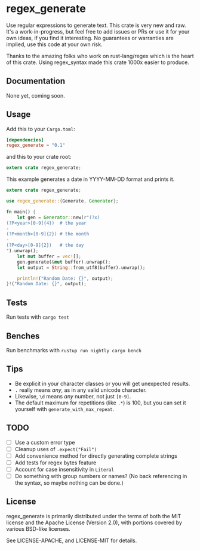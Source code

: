 # regex_generate

Use regular expressions to generate text.
This crate is very new and raw. It's a work-in-progress, but feel free to add
issues or PRs or use it for your own ideas, if you find it interesting.
No guarantees or warranties are implied, use this code at your own risk.

Thanks to the amazing folks who work on rust-lang/regex which is the heart of this crate.
Using regex_syntax made this crate 1000x easier to produce.

## Documentation

None yet, coming soon.

## Usage

Add this to your `Cargo.toml`:

```toml
[dependencies]
regex_generate = "0.1"
```

and this to your crate root:

```rust
extern crate regex_generate;
```

This example generates a date in YYYY-MM-DD format and prints it.

```rust
extern crate regex_generate;

use regex_generate::{Generate, Generator};

fn main() {
    let gen = Generator::new(r"(?x)
(?P<year>[0-9]{4})  # the year
-
(?P<month>[0-9]{2}) # the month
-
(?P<day>[0-9]{2})   # the day
").unwrap();
    let mut buffer = vec![];
    gen.generate(&mut buffer).unwrap();
    let output = String::from_utf8(buffer).unwrap();

    println!("Random Date: {}", output);
}!("Random Date: {}", output);
```

## Tests

Run tests with `cargo test`

## Benches

Run benchmarks with `rustup run nightly cargo bench`

## Tips

- Be explicit in your character classes or you will get unexpected results.
- `.` really means _any_, as in any valid unicode character.
- Likewise, `\d` means _any_ number, not just `[0-9]`.
- The default maximum for repetitions (like `.*`) is 100, but you can set it yourself with `generate_with_max_repeat`.

## TODO

- [ ] Use a custom error type
- [ ] Cleanup uses of `.expect("Fail")`
- [ ] Add convenience method for directly generating complete strings
- [ ] Add tests for regex bytes feature
- [ ] Account for case insensitivity in `Literal`
- [ ] Do something with group numbers or names? (No back referencing in the syntax, so maybe nothing can be done.)

## License

regex_generate is primarily distributed under the terms of both the MIT license and the Apache License (Version 2.0), with portions covered by various BSD-like licenses.

See LICENSE-APACHE, and LICENSE-MIT for details.